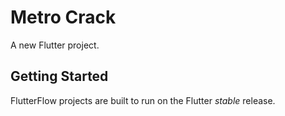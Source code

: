 # Metro Crack

A new Flutter project.

## Getting Started

FlutterFlow projects are built to run on the Flutter _stable_ release.
